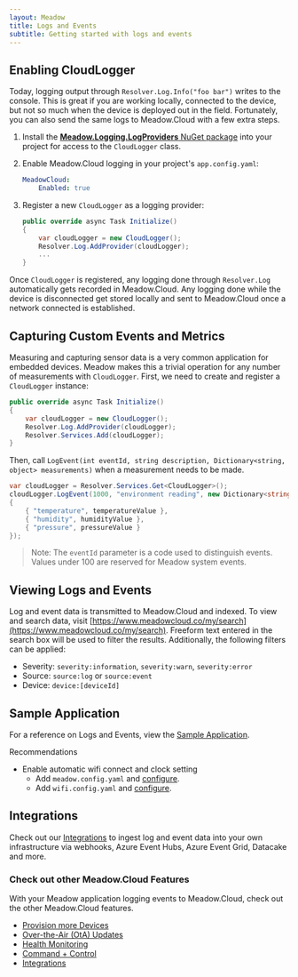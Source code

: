 ```yaml
---
layout: Meadow
title: Logs and Events
subtitle: Getting started with logs and events
---
```


## Enabling CloudLogger

Today, logging output through `Resolver.Log.Info("foo bar")` writes to the console. This is great if you are working locally, connected to the device, but not so much when the device is deployed out in the field. Fortunately, you can also send the same logs to Meadow.Cloud with a few extra steps.

1. Install the [**Meadow.Logging.LogProviders** NuGet package](https://www.nuget.org/packages/Meadow.Logging.LogProviders) into your project for access to the `CloudLogger` class.

1. Enable Meadow.Cloud logging in your project's `app.config.yaml`:

    ```yaml
    MeadowCloud:
        Enabled: true
    ```

1. Register a new `CloudLogger` as a logging provider:

    ```csharp
    public override async Task Initialize()
    {
        var cloudLogger = new CloudLogger();
        Resolver.Log.AddProvider(cloudLogger);
        ...
    }
    ```

Once `CloudLogger` is registered, any logging done through `Resolver.Log` automatically gets recorded in Meadow.Cloud. Any logging done while the device is disconnected get stored locally and sent to Meadow.Cloud once a network connected is established.

## Capturing Custom Events and Metrics

Measuring and capturing sensor data is a very common application for embedded devices. Meadow makes this a trivial operation for any number of measurements with `CloudLogger`. First, we need to create and register a `CloudLogger` instance:

```csharp
public override async Task Initialize()
{
    var cloudLogger = new CloudLogger();
    Resolver.Log.AddProvider(cloudLogger);
    Resolver.Services.Add(cloudLogger);
}
```

Then, call `LogEvent(int eventId, string description, Dictionary<string, object> measurements)` when a measurement needs to be made.

```csharp
var cloudLogger = Resolver.Services.Get<CloudLogger>();
cloudLogger.LogEvent(1000, "environment reading", new Dictionary<string, object>()
{
    { "temperature", temperatureValue },
    { "humidity", humidityValue },
    { "pressure", pressureValue }
});
```

> Note: The `eventId` parameter is a code used to distinguish events. Values under 100 are reserved for Meadow system events.

## Viewing Logs and Events

Log and event data is transmitted to Meadow.Cloud and indexed. To view and search data, visit [https://www.meadowcloud.co/my/search](https://www.meadowcloud.co/my/search). Freeform text entered in the search box will be used to filter the results. Additionally, the following filters can be applied:

* Severity: `severity:information`, `severity:warn`, `severity:error`
* Source: `source:log` or `source:event`
* Device: `device:[deviceId]`

## Sample Application

For a reference on Logs and Events, view the [Sample Application](https://github.com/WildernessLabs/Meadow.Logging/blob/main/Source/Meadow.Logging.LogProviders/Samples/CloudLogger_Sample/MeadowApp.cs).

Recommendations

* Enable automatic wifi connect and clock setting
  * Add `meadow.config.yaml` and [configure](https://github.com/WildernessLabs/Meadow.Logging/blob/main/Source/Meadow.Logging.LogProviders/Samples/CloudLogger_Sample/meadow.config.yaml).
  * Add `wifi.config.yaml` and [configure](https://github.com/WildernessLabs/Meadow.Logging/blob/main/Source/Meadow.Logging.LogProviders/Samples/CloudLogger_Sample/wifi.config.yaml).

## Integrations

Check out our [Integrations](../Integrations/) to ingest log and event data into your own infrastructure via webhooks, Azure Event Hubs, Azure Event Grid, Datacake and more.

### Check out other Meadow.Cloud Features

With your Meadow application logging events to Meadow.Cloud, check out the other Meadow.Cloud features.

* [Provision more Devices](../Device_Provisioning/)
* [Over-the-Air (OtA) Updates](../OtA_Updates/)
* [Health Monitoring](../Health_Monitoring/)
* [Command + Control](../Command_Control/)
* [Integrations](../Integrations/)
